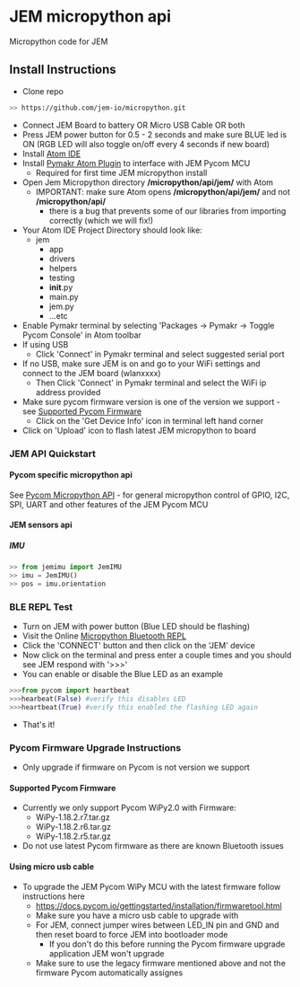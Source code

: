 # JEM micropython api
Micropython code for JEM

## Install Instructions 
- Clone repo
```bash
>> https://github.com/jem-io/micropython.git
```
- Connect JEM Board to battery OR Micro USB Cable OR both
- Press JEM power button for 0.5 - 2 seconds and make sure BLUE led is ON (RGB LED will also toggle on/off every 4 seconds if new board)
- Install [Atom IDE](https://atom.io/)
- Install [Pymakr Atom Plugin](https://atom.io/packages/pymakr) to interface with JEM Pycom MCU
   + Required for first time JEM micropython install
- Open Jem Micropython directory **/micropython/api/jem/**  with Atom
   + IMPORTANT: make sure Atom opens **/micropython/api/jem/** and not **/micropython/api/**
      + there is a bug that prevents some of our libraries from importing correctly (which we will fix!)
- Your Atom IDE Project Directory should look like:
   + jem
      + app
      + drivers
      + helpers
      + testing
      + __init__.py
      + main.py
      + jem.py
      + ...etc
- Enable Pymakr terminal by selecting 'Packages -> Pymakr -> Toggle Pycom Console' in Atom toolbar
- If using USB
   + Click 'Connect' in Pymakr terminal and select suggested serial port
- If no USB, make sure JEM is on and go to your WiFi settings and connect to the JEM board (wlanxxxx)
   + Then Click 'Connect' in Pymakr terminal and select the WiFi ip address provided
- Make sure pycom firmware version is one of the version we support - see [Supported Pycom Firmware](https://github.com/jem-io/micropython/blob/jt/install-instructions/README.md#pycom-firmware-upgrade-instructions)
   + Click on the 'Get Device Info' icon in terminal left hand corner
- Click on 'Upload' icon to flash latest JEM micropython to board

### JEM API Quickstart
#### Pycom specific micropython api
See [Pycom Micropython API](https://docs.pycom.io/firmwareapi/pycom/machine/) - for general micropython control of GPIO, I2C, SPI, UART and other features of the JEM Pycom MCU


#### JEM sensors api
##### IMU
```python
>> from jemimu import JemIMU
>> imu = JemIMU()
>> pos = imu.orientation
```

### BLE REPL Test
- Turn on JEM with power button (Blue LED should be flashing)
- Visit the Online [Micropython Bluetooth REPL](https://glennrub.github.io/webbluetooth/micropython/repl/)
- Click the 'CONNECT' button and then click on the 'JEM' device
- Now click on the terminal and press enter a couple times and you should see JEM respond with '>>>'
- You can enable or disable the Blue LED as an example
```python
>>>from pycom import heartbeat
>>>hearbeat(False) #verify this disables LED
>>>heartbeat(True) #verify this enabled the flashing LED again
```
- That's it!

### Pycom Firmware Upgrade Instructions
- Only upgrade if firmware on Pycom is not version we support 
#### Supported Pycom Firmware
- Currently we only support Pycom WiPy2.0 with Firmware:
   + WiPy-1.18.2.r7.tar.gz
   + WiPy-1.18.2.r6.tar.gz
   + WiPy-1.18.2.r5.tar.gz
- Do not use latest Pycom firmware as there are known Bluetooth issues

#### Using micro usb cable
- To upgrade the JEM Pycom WiPy MCU with the latest firmware follow instructions here
   + https://docs.pycom.io/gettingstarted/installation/firmwaretool.html
   + Make sure you have a micro usb cable to upgrade with
   + For JEM, connect jumper wires between LED_IN pin and GND and then reset board to force JEM into bootloader mode
      + If you don't do this before running the Pycom firmware upgrade application JEM won't upgrade
   + Make sure to use the legacy firmware mentioned above and not the firmware Pycom automatically assignes 
